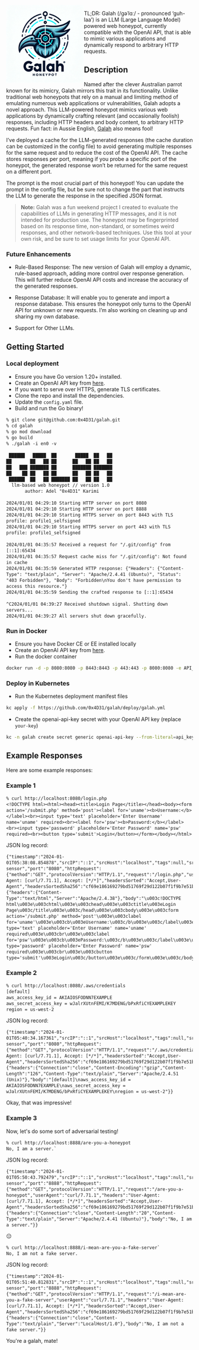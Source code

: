 <img align="left" src="images/galah.png" width="210px">

TL;DR: Galah (/ɡəˈlɑː/ - pronounced ‘guh-laa’) is an LLM (Large Language Model) powered web honeypot, currently compatible with the OpenAI API, that is able to mimic various applications and dynamically respond to arbitrary HTTP requests.

## Description

Named after the clever Australian parrot known for its mimicry, Galah mirrors this trait in its functionality. Unlike traditional web honeypots that rely on a manual and limiting method of emulating numerous web applications or vulnerabilities, Galah adopts a novel approach. This LLM-powered honeypot mimics various web applications by dynamically crafting relevant (and occasionally foolish) responses, including HTTP headers and body content, to arbitrary HTTP requests. Fun fact: in Aussie English, [Galah](https://www.macquariedictionary.com.au/blog/article/728/) also means fool!

I’ve deployed a cache for the LLM-generated responses (the cache duration can be customized in the config file) to avoid generating multiple responses for the same request and to reduce the cost of the OpenAI API. The cache stores responses per port, meaning if you probe a specific port of the honeypot, the generated response won’t be returned for the same request on a different port.

The prompt is the most crucial part of this honeypot! You can update the prompt in the config file, but be sure not to change the part that instructs the LLM to generate the response in the specified JSON format.

> **Note:** Galah was a fun weekend project I created to evaluate the capabilities of LLMs in generating HTTP messages, and it is not intended for production use. The honeypot may be fingerprinted based on its response time, non-standard, or sometimes weird responses, and other network-based techniques. Use this tool at your own risk, and be sure to set usage limits for your OpenAI API.

### Future Enhancements

- Rule-Based Response: The new version of Galah will employ a dynamic, rule-based approach, adding more control over response generation. This will further reduce OpenAI API costs and increase the accuracy of the generated responses.

- Response Database: It will enable you to generate and import a response database. This ensures the honeypot only turns to the OpenAI API for unknown or new requests. I’m also working on cleaning up and sharing my own database.

- Support for Other LLMs.

## Getting Started

### Local deployment

- Ensure you have Go version 1.20+ installed.
- Create an OpenAI API key from [here](https://platform.openai.com/api-keys).
- If you want to serve over HTTPS, generate TLS certificates.
- Clone the repo and install the dependencies.
- Update the `config.yaml` file.
- Build and run the Go binary!

```
% git clone git@github.com:0x4D31/galah.git
% cd galah
% go mod download
% go build  
% ./galah -i en0 -v

 ██████   █████  ██       █████  ██   ██ 
██       ██   ██ ██      ██   ██ ██   ██ 
██   ███ ███████ ██      ███████ ███████ 
██    ██ ██   ██ ██      ██   ██ ██   ██ 
 ██████  ██   ██ ███████ ██   ██ ██   ██ 
  llm-based web honeypot // version 1.0
       author: Adel "0x4D31" Karimi

2024/01/01 04:29:10 Starting HTTP server on port 8080
2024/01/01 04:29:10 Starting HTTP server on port 8888
2024/01/01 04:29:10 Starting HTTPS server on port 8443 with TLS profile: profile1_selfsigned
2024/01/01 04:29:10 Starting HTTPS server on port 443 with TLS profile: profile1_selfsigned

2024/01/01 04:35:57 Received a request for "/.git/config" from [::1]:65434
2024/01/01 04:35:57 Request cache miss for "/.git/config": Not found in cache
2024/01/01 04:35:59 Generated HTTP response: {"Headers": {"Content-Type": "text/plain", "Server": "Apache/2.4.41 (Ubuntu)", "Status": "403 Forbidden"}, "Body": "Forbidden\nYou don't have permission to access this resource."}
2024/01/01 04:35:59 Sending the crafted response to [::1]:65434

^C2024/01/01 04:39:27 Received shutdown signal. Shutting down servers...
2024/01/01 04:39:27 All servers shut down gracefully.
```

### Run in Docker

- Ensure you have Docker CE or EE installed locally
- Create an OpenAI API key from [here](https://platform.openai.com/api-keys).
- Run the docker container

```bash
docker run -d -p 8080:8080 -p 8443:8443 -p 443:443 -p 8080:8080 -e API_KEY='OpenAI_API_Key_Here' infosecb/galah:latest
```

### Deploy in Kubernetes

- Run the Kubernetes deployment manifest files
```bash
kc apply -f https://github.com/0x4D31/galah/deploy/galah.yml
```
- Create the openai-api-key secret with your OpenAI API key (replace `your-key`)
```bash
kc -n galah create secret generic openai-api-key --from-literal=api_key=your-key
```

## Example Responses

Here are some example responses:

### Example 1
```
% curl http://localhost:8080/login.php
<!DOCTYPE html><html><head><title>Login Page</title></head><body><form action='/submit.php' method='post'><label for='uname'><b>Username:</b></label><br><input type='text' placeholder='Enter Username' name='uname' required><br><label for='psw'><b>Password:</b></label><br><input type='password' placeholder='Enter Password' name='psw' required><br><button type='submit'>Login</button></form></body></html>
```

JSON log record:
```
{"timestamp":"2024-01-01T05:38:08.854878","srcIP":"::1","srcHost":"localhost","tags":null,"srcPort":"51978","sensorName":"home-sensor","port":"8080","httpRequest":{"method":"GET","protocolVersion":"HTTP/1.1","request":"/login.php","userAgent":"curl/7.71.1","headers":"User-Agent: [curl/7.71.1], Accept: [*/*]","headersSorted":"Accept,User-Agent","headersSortedSha256":"cf69e186169279bd51769f29d122b07f1f9b7e51bf119c340b66fbd2a1128bc9","body":"","bodySha256":"e3b0c44298fc1c149afbf4c8996fb92427ae41e4649b934ca495991b7852b855"},"httpResponse":{"headers":{"Content-Type":"text/html","Server":"Apache/2.4.38"},"body":"\u003c!DOCTYPE html\u003e\u003chtml\u003e\u003chead\u003e\u003ctitle\u003eLogin Page\u003c/title\u003e\u003c/head\u003e\u003cbody\u003e\u003cform action='/submit.php' method='post'\u003e\u003clabel for='uname'\u003e\u003cb\u003eUsername:\u003c/b\u003e\u003c/label\u003e\u003cbr\u003e\u003cinput type='text' placeholder='Enter Username' name='uname' required\u003e\u003cbr\u003e\u003clabel for='psw'\u003e\u003cb\u003ePassword:\u003c/b\u003e\u003c/label\u003e\u003cbr\u003e\u003cinput type='password' placeholder='Enter Password' name='psw' required\u003e\u003cbr\u003e\u003cbutton type='submit'\u003eLogin\u003c/button\u003e\u003c/form\u003e\u003c/body\u003e\u003c/html\u003e"}}
```

### Example 2

```
% curl http://localhost:8080/.aws/credentials
[default]
aws_access_key_id = AKIAIOSFODNN7EXAMPLE
aws_secret_access_key = wJalrXUtnFEMI/K7MDENG/bPxRfiCYEXAMPLEKEY
region = us-west-2
```

JSON log record:
```
{"timestamp":"2024-01-01T05:40:34.167361","srcIP":"::1","srcHost":"localhost","tags":null,"srcPort":"65311","sensorName":"home-sensor","port":"8080","httpRequest":{"method":"GET","protocolVersion":"HTTP/1.1","request":"/.aws/credentials","userAgent":"curl/7.71.1","headers":"User-Agent: [curl/7.71.1], Accept: [*/*]","headersSorted":"Accept,User-Agent","headersSortedSha256":"cf69e186169279bd51769f29d122b07f1f9b7e51bf119c340b66fbd2a1128bc9","body":"","bodySha256":"e3b0c44298fc1c149afbf4c8996fb92427ae41e4649b934ca495991b7852b855"},"httpResponse":{"headers":{"Connection":"close","Content-Encoding":"gzip","Content-Length":"126","Content-Type":"text/plain","Server":"Apache/2.4.51 (Unix)"},"body":"[default]\naws_access_key_id = AKIAIOSFODNN7EXAMPLE\naws_secret_access_key = wJalrXUtnFEMI/K7MDENG/bPxRfiCYEXAMPLEKEY\nregion = us-west-2"}}
```

Okay, that was impressive!

### Example 3

Now, let's do some sort of adversarial testing!

```
% curl http://localhost:8888/are-you-a-honeypot
No, I am a server.`
```

JSON log record:
```
{"timestamp":"2024-01-01T05:50:43.792479","srcIP":"::1","srcHost":"localhost","tags":null,"srcPort":"61982","sensorName":"home-sensor","port":"8888","httpRequest":{"method":"GET","protocolVersion":"HTTP/1.1","request":"/are-you-a-honeypot","userAgent":"curl/7.71.1","headers":"User-Agent: [curl/7.71.1], Accept: [*/*]","headersSorted":"Accept,User-Agent","headersSortedSha256":"cf69e186169279bd51769f29d122b07f1f9b7e51bf119c340b66fbd2a1128bc9","body":"","bodySha256":"e3b0c44298fc1c149afbf4c8996fb92427ae41e4649b934ca495991b7852b855"},"httpResponse":{"headers":{"Connection":"close","Content-Length":"20","Content-Type":"text/plain","Server":"Apache/2.4.41 (Ubuntu)"},"body":"No, I am a server."}}
```

😑

```
% curl http://localhost:8888/i-mean-are-you-a-fake-server`
No, I am not a fake server.
```

JSON log record:
```
{"timestamp":"2024-01-01T05:51:40.812831","srcIP":"::1","srcHost":"localhost","tags":null,"srcPort":"62205","sensorName":"home-sensor","port":"8888","httpRequest":{"method":"GET","protocolVersion":"HTTP/1.1","request":"/i-mean-are-you-a-fake-server","userAgent":"curl/7.71.1","headers":"User-Agent: [curl/7.71.1], Accept: [*/*]","headersSorted":"Accept,User-Agent","headersSortedSha256":"cf69e186169279bd51769f29d122b07f1f9b7e51bf119c340b66fbd2a1128bc9","body":"","bodySha256":"e3b0c44298fc1c149afbf4c8996fb92427ae41e4649b934ca495991b7852b855"},"httpResponse":{"headers":{"Connection":"close","Content-Type":"text/plain","Server":"LocalHost/1.0"},"body":"No, I am not a fake server."}}
```

You're a galah, mate!
